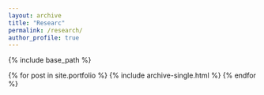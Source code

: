 ```yaml
---
layout: archive
title: "Researc"
permalink: /research/
author_profile: true
---
```


{% include base_path %}


{% for post in site.portfolio %}
  {% include archive-single.html %}
{% endfor %}
